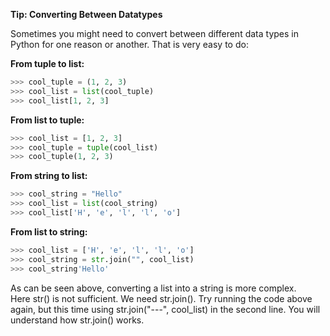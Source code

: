 **Tip: Converting Between Datatypes**

Sometimes you might need to convert between different data types in Python for one reason or another. That is very easy to do:

**From tuple to list:**

```python   
>>> cool_tuple = (1, 2, 3)
>>> cool_list = list(cool_tuple)
>>> cool_list[1, 2, 3]
```

**From list to tuple:**

```python   
>>> cool_list = [1, 2, 3]
>>> cool_tuple = tuple(cool_list)
>>> cool_tuple(1, 2, 3)
```

**From string to list:**

```python   
>>> cool_string = "Hello"
>>> cool_list = list(cool_string)
>>> cool_list['H', 'e', 'l', 'l', 'o']
```

**From list to string:**

```python   
>>> cool_list = ['H', 'e', 'l', 'l', 'o']
>>> cool_string = str.join("", cool_list)
>>> cool_string'Hello'
```

As can be seen above, converting a list into a string is more complex. Here str() is not sufficient. We need str.join(). Try running the code above again, but this time using str.join("---", cool\_list) in the second line. You will understand how str.join() works.
